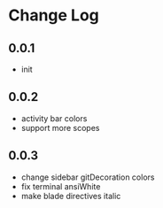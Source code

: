 # Change Log

## 0.0.1

- init

## 0.0.2

- activity bar colors
- support more scopes

## 0.0.3

- change sidebar gitDecoration colors
- fix terminal ansiWhite
- make blade directives italic
